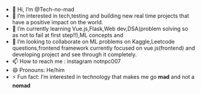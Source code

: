 - 👋 Hi, I’m @Tech-no-mad
- 👀 I’m interested in tech,testing and building new real time projects that have a positive impact on the world.
- 🌱 I’m currently learning Vue.js,Flask,Web dev,DSA(problem solving so as not to fail at first step!!),ML concepts and 
- 💞️ I’m looking to collaborate on ML problems on Kaggle,Leetcode questions,frontend framework currently focused on vue.js(frontend) and developing project and see through it completely.
- 📫 How to reach me : instagram notnpc007
- 😄 Pronouns: He/him
- ⚡ Fun fact: I’m interested in technology that makes me go **mad** and not a **nomad**

<!---
Tech-no-mad/Tech-no-mad is a ✨ special ✨ repository because its `README.md` (this file) appears on your GitHub profile.
You can click the Preview link to take a look at your changes.
--->
